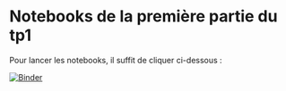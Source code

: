 # Notebooks de la première partie du tp1

Pour lancer les notebooks, il suffit de cliquer ci-dessous :

[![Binder](https://mybinder.org/badge.svg)](https://mybinder.org/v2/gh/seriesl/notebook_tp1_01_binder/master)
